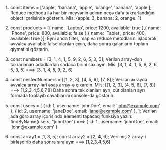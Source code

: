 1. const items = ['apple', 'banana', 'apple', 'orange', 'banana', 'apple']; Reduce methodu ilə hər bir meyvənin adının neçə dəfə təkrarlandığını object içərisində göstərin. Mis: {apple: 3, banana: 2, orange: 1}

2. const products = [{ name: 'Laptop', price: 1200, available: true },{ name: 'Phone', price: 800, available: false },{ name: 'Tablet', price: 400, available: true }]; Eyni anda filter, map və reduce metodlarını işlədərək, əvvəlcə available false olanları çıxın, daha sonra qalanların toplam qiymətini göstərin.

3. const numbers = [3, 1, 4, 1, 5, 9, 2, 6, 5, 3, 5]; Verilən array-dən təkrarlanan ədədlərdən sadəcə birini saxlayın. Mis: [3, 1, 4, 1, 5, 9, 2, 6, 5, 3, 5] ===> [3, 1, 4, 5, 9, 2, 6]

4. const nestedNumbers = [[1, 2, 3], [4, 5, 6], [7, 8]]; Verilən arraydə əvvəlcə array-ləri əsas array-ə çıxardın. Mis: [[1, 2, 3], [4, 5, 6], [7, 8]] ===> [1,2,3,4,5,6,7,8] Daha sonra tək olanları ayrı, cüt olanları ayrı formada toplayıb cavablarını console-da göstərin.

5. const users = [
  { id: 1, username: 'johnDoe', email: 'john@example.com' },
  { id: 2, username: 'janeDoe', email: 'jane@example.com' },
]; Verilən ada görə array içərisində elementi tapacaq funksiya yazın: findByName(users, "johnDoe") ===> { id: 1, username: 'johnDoe', email: 'john@example.com' }

6. const array1 = [1, 3, 5]; const array2 = [2, 4, 6]; Verilmiş 2 array-i birləşdirib daha sonra sıralayın ===> [1,2,3,4,5,6]
